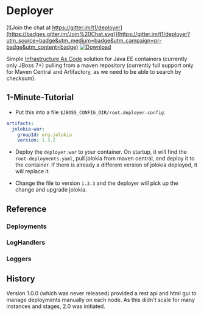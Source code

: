 # Deployer

[![Join the chat at https://gitter.im/t1/deployer](https://badges.gitter.im/Join%20Chat.svg)](https://gitter.im/t1/deployer?utm_source=badge&utm_medium=badge&utm_campaign=pr-badge&utm_content=badge)
[![Download](https://api.bintray.com/packages/t1/javaee-helpers/deployer/images/download.svg)](https://bintray.com/t1/javaee-helpers/deployer/_latestVersion)

Simple [Infrastructure As Code](http://martinfowler.com/bliki/InfrastructureAsCode.html) solution for Java EE containers (currently only JBoss 7+) pulling from a maven repository (currently full support only for Maven Central and Artifactory, as we need to be able to search by checksum).

## 1-Minute-Tutorial

- Put this into a file `$JBOSS_CONFIG_DIR/root.deployer.config`:

```yaml
artifacts:
  jolokia-war:
    groupId: org.jolokia
    version: 1.3.2
```

- Deploy the `deployer.war` to your container.
On startup, it will find the `root-deployments.yaml`, pull jolokia from maven central, and deploy it to the container.
If there is already a different version of jolokia deployed, it will replace it.

- Change the file to version `1.3.3` and the deployer will pick up the change and upgrade jolokia.

## Reference

### Deployments
### LogHandlers
### Loggers


## History

Version 1.0.0 (which was never released) provided a rest api and html gui to manage deployments manually on each node.
As this didn't scale for many instances and stages, 2.0 was initiated.
